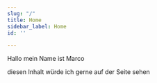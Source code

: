 ```yaml
---
slug: "/"
title: Home
sidebar_label: Home
id: ''

---
```

Hallo mein Name ist Marco

diesen Inhalt würde ich gerne auf der Seite sehen